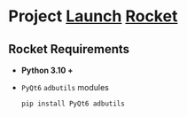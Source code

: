 # Project [Launch](https://github.com/rayliu0712/Launch) [Rocket](https://github.com/rayliu0712/Rocket)

## Rocket Requirements

* **Python 3.10 +**
* `PyQt6` `adbutils` modules
  
  ```
  pip install PyQt6 adbutils
  ```